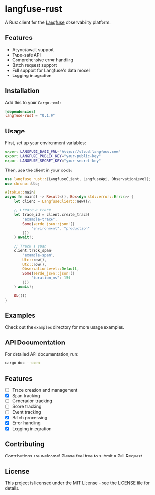 # langfuse-rust

A Rust client for the [Langfuse](https://langfuse.com) observability platform.

## Features

- Async/await support
- Type-safe API
- Comprehensive error handling
- Batch request support
- Full support for Langfuse's data model
- Logging integration

## Installation

Add this to your `Cargo.toml`:

```toml
[dependencies]
langfuse-rust = "0.1.0"
```

## Usage

First, set up your environment variables:

```bash
export LANGFUSE_BASE_URL="https://cloud.langfuse.com"
export LANGFUSE_PUBLIC_KEY="your-public-key"
export LANGFUSE_SECRET_KEY="your-secret-key"
```

Then, use the client in your code:

```rust
use langfuse_rust::{LangfuseClient, LangfuseApi, ObservationLevel};
use chrono::Utc;

#[tokio::main]
async fn main() -> Result<(), Box<dyn std::error::Error>> {
    let client = LangfuseClient::new()?;

    // Create a trace
    let trace_id = client.create_trace(
        "example-trace",
        Some(serde_json::json!({
            "environment": "production"
        }))
    ).await?;

    // Track a span
    client.track_span(
        "example-span",
        Utc::now(),
        Utc::now(),
        ObservationLevel::Default,
        Some(serde_json::json!({
            "duration_ms": 150
        }))
    ).await?;

    Ok(())
}
```

## Examples

Check out the `examples` directory for more usage examples.

## API Documentation

For detailed API documentation, run:

```bash
cargo doc --open
```

## Features

- [ ] Trace creation and management
- [x] Span tracking
- [ ] Generation tracking
- [ ] Score tracking
- [ ] Event tracking
- [x] Batch processing
- [x] Error handling
- [x] Logging integration

## Contributing

Contributions are welcome! Please feel free to submit a Pull Request.

## License

This project is licensed under the MIT License - see the LICENSE file for details.
